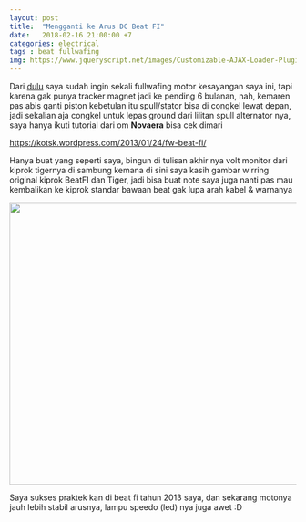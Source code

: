 ```yaml
---
layout: post
title:  "Mengganti ke Arus DC Beat FI"
date:   2018-02-16 21:00:00 +7
categories: electrical
tags : beat fullwafing
img: https://www.jqueryscript.net/images/Customizable-AJAX-Loader-Plugin-For-jQuery-Mask-Loader.jpg
---
```


Dari <a href="https://kotsk.wordpress.com/2013/01/24/fw-beat-fi/#comment-6709">dulu</a> saya sudah ingin sekali fullwafing motor kesayangan saya ini, tapi karena gak punya tracker magnet jadi ke pending 6 bulanan, nah, kemaren pas abis ganti piston kebetulan itu spull/stator bisa di congkel lewat depan, jadi sekalian aja congkel untuk lepas ground dari lilitan spull alternator nya, saya hanya ikuti tutorial dari om <strong>Novaera</strong> bisa cek dimari

https://kotsk.wordpress.com/2013/01/24/fw-beat-fi/

Hanya buat yang seperti saya, bingun di tulisan akhir nya volt monitor dari kiprok tigernya di sambung kemana di sini saya kasih gambar wirring original kiprok BeatFI dan Tiger, jadi bisa buat note saya juga nanti pas mau kembalikan ke kiprok standar bawaan beat gak lupa arah kabel & warnanya

<img class="alignnone  wp-image-40" src="https://bagus18.files.wordpress.com/2018/02/full-wafing-beat-fi.jpg?w=300" alt="" width="534" height="495" />

Saya sukses praktek kan di beat fi tahun 2013 saya, dan sekarang motonya jauh lebih stabil arusnya, lampu speedo (led) nya juga awet :D

 